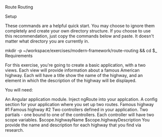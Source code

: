 Route Routing

Setup

These commands are a helpful quick start. You may choose to ignore them completely and create your own directory structure. If you choose to use this recommendation, just copy the commands below and paste. It doesn't matter what directory you are currently in.

mkdir -p ~/workspace/exercises/modern-framework/route-routing && cd $_
Requirements

For this exercise, you're going to create a basic application, with a two views. Each view will provide information about a famous American highway. Each will have a title show the name of the highway, and an element in which the description of the highway will be displayed.

You will need:

An Angular application module. Inject ngRoute into your applcation.
A config section for your application where you set up two routes.
Famous highway #1
Famous highway #2
Two controllers defined in your application.
Two partials - one bound to one of the controllers.
Each controller will have two scope variables.
$scope.highwayName
$scope.highwayDescription
You provide the name and description for each highway that you find via research.